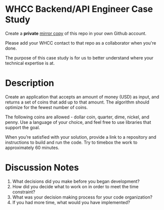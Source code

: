 # WHCC Backend/API Engineer Case Study
Create a **private** [mirror copy](https://docs.github.com/en/github/creating-cloning-and-archiving-repositories/duplicating-a-repository#mirroring-a-repository) of this repo in your own Github account.

Please add your WHCC contact to that repo as a collaborator when you're done.

The purpose of this case study is for us to better understand where your technical expertise is at.

# Description
Create an application that accepts an amount of money (USD) as input, and returns a set of coins that add up to that amount.
The algorithm should optimize for the fewest number of coins.

The following coins are allowed - dollar coin, quarter, dime, nickel, and penny. Use a language of your choice, and feel free to use libraries that support the goal.

When you’re satisfied with your solution, provide a link to a repository and instructions to build and run the code. Try to timebox the work to approximately 60 minutes.

# Discussion Notes
1. What decisions did you make before you began development?
2. How did you decide what to work on in order to meet the time constraint?
3. What was your decision making process for your code organization?
4. If you had more time, what would you have implemented?